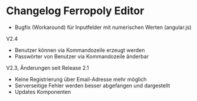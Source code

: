 # Changelog Ferropoly Editor

* Bugfix (Workaround) für Inputfelder mit numerischen Werten (angular.js)

V2.4
* Benutzer können via Kommandozeile erzeugt werden
* Passwörter von Benutzer via Kommandozeile änderbar

V2.3, Änderungen seit Release 2.1
* Keine Registrierung über Email-Adresse mehr möglich
* Serverseitige Fehler werden besser abgefangen und dargestellt
* Updates Komponenten
